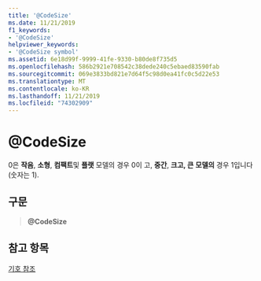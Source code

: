 ```yaml
---
title: '@CodeSize'
ms.date: 11/21/2019
f1_keywords:
- '@CodeSize'
helpviewer_keywords:
- '@CodeSize symbol'
ms.assetid: 6e18d99f-9999-41fe-9330-b80de8f735d5
ms.openlocfilehash: 586b2921e708542c38dede240c5ebaed83590fab
ms.sourcegitcommit: 069e3833bd821e7d64f5c98d0ea41fc0c5d22e53
ms.translationtype: MT
ms.contentlocale: ko-KR
ms.lasthandoff: 11/21/2019
ms.locfileid: "74302909"
---
```

# <a name="codesize"></a>\@CodeSize

0은 **작음**, **소형**, **컴팩트**및 **플랫** 모델의 경우 0이 고, **중간**, **크고, 큰** **모델의** 경우 1입니다 (숫자는 1).

## <a name="syntax"></a>구문

> **\@CodeSize**

## <a name="see-also"></a>참고 항목

[기호 참조](../../assembler/masm/symbols-reference.md)
